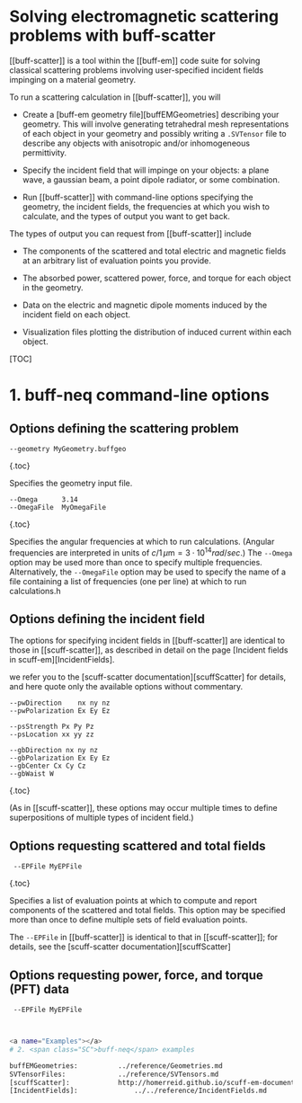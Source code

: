 <h1> Solving electromagnetic scattering problems with
     <span class="SC">buff-scatter</span>
</h1>

[[buff-scatter]] is a tool within the [[buff-em]] code suite
for solving classical scattering problems involving
user-specified incident fields impinging on a material
geometry.

To run a scattering calculation in [[buff-scatter]], you will

+ Create a [<span class="SC">buff-em</sc> geometry file][buffEMGeometries] describing your geometry. This will involve generating tetrahedral mesh representations of each object in your geometry and possibly writing a `.SVTensor` file to describe any objects with anisotropic and/or inhomogeneous permittivity.

+ Specify the incident field that will impinge on your objects:
  a plane wave, a gaussian beam, a point dipole radiator,
  or some combination.

+ Run [[buff-scatter]] with command-line options specifying 
  the geometry, the incident fields, the frequencies at which you
  wish to calculate, and the types of output you want to get back.

The types of output you can request from [[buff-scatter]] include

+ The components of the scattered and total electric and magnetic
fields at an arbitrary list of evaluation points you provide.

+ The absorbed power, scattered power, force, and torque for 
each object in the geometry.

+ Data on the electric and magnetic dipole moments induced
  by the incident field on each object.

+ Visualization files plotting the distribution of induced
current within each object.

[TOC]

<a name="CommandLineOptions"></a>
# 1. <span class="SC">buff-neq</span> command-line options

## Options defining the scattering problem

````
--geometry MyGeometry.buffgeo
````
{.toc}

Specifies the geometry input file.

````
--Omega      3.14
--OmegaFile  MyOmegaFile
````
{.toc}

Specifies the angular frequencies at which to
run calculations. (Angular frequencies are interpreted
in units of $c/1\,\mu\text{m}=3\cdot 10^{14} rad/sec.$)
The `--Omega` option may be used more than once 
to specify multiple frequencies. Alternatively,
the `--OmegaFile` option may be used to specify the
name of a file containing a list of frequencies (one per
line) at which to run calculations.h

## Options defining the incident field

The options for specifying incident fields in
[[buff-scatter]] are identical to those in [[scuff-scatter]],
as described in detail on the page
[Incident fields in <span class="SC">scuff-em</span>][IncidentFields].

we refer you to the
[<span class="SC">scuff-scatter</span> documentation][scuffScatter]
for details, and here quote only the
available options without commentary.

````
--pwDirection    nx ny nz
--pwPolarization Ex Ey Ez

--psStrength Px Py Pz
--psLocation xx yy zz

--gbDirection nx ny nz
--gbPolarization Ex Ey Ez
--gbCenter Cx Cy Cz
--gbWaist W
````
{.toc}

(As in [[scuff-scatter]], these options may occur multiple times 
to define superpositions of multiple types of incident field.)

## Options requesting scattered and total fields

````
 --EPFile MyEPFile
````
{.toc}

Specifies a list of evaluation points at which to
compute and report components of the scattered and total
fields. This option may be specified more than once to 
define multiple sets of field evaluation points. 

The `--EPFile` in [[buff-scatter]] is identical to 
that in [[scuff-scatter]]; for details, see the 
[<span class="SC">scuff-scatter</span> documentation][scuffScatter]

## Options requesting power, force, and torque (PFT) data

````
 --EPFile MyEPFile
````

````bash


<a name="Examples"></a>
# 2. <span class="SC">buff-neq</span> examples

buffEMGeometries:	       ../reference/Geometries.md
SVTensorFiles:   	       ../reference/SVTensors.md
[scuffScatter]:    	       http://homerreid.github.io/scuff-em-documentation/applications/scuff-scatter/scuff-scatter.md
[IncidentFields]:              ../../reference/IncidentFields.md
